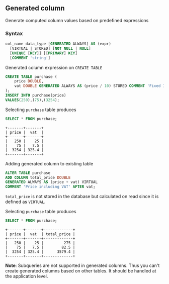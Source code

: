 ## Generated column
Generate computed column values based on predefined expressions 

### Syntax
```sql
col_name data_type [GENERATED ALWAYS] AS (expr)
  [VIRTUAL | STORED] [NOT NULL | NULL]
  [UNIQUE [KEY]] [[PRIMARY] KEY]
  [COMMENT 'string']
```

Generated column expression on `CREATE TABLE`

```sql
CREATE TABLE purchase (
    price DOUBLE,
    vat DOUBLE GENERATED ALWAYS AS (price / 10) STORED COMMENT 'Fixed 10% VAT amount'
);
INSERT INTO purchase(price)
VALUES(250),(75),(3254);
```

Selecting `purchase` table produces
```sql
SELECT * FROM purchase;
```
```
+-------+-------+
| price |  vat  |
+-------+-------+
|   250 |    25 |
|    75 |   7.5 |
|  3254 | 325.4 |
+-------+-------+
```

Adding generated column to existing table
```sql
ALTER TABLE purchase
ADD COLUMN total_price DOUBLE
GENERATED ALWAYS AS (price + vat) VIRTUAL
COMMENT 'Price including VAT' AFTER vat;
```
`total_price` is not stored in the database but calculated on read since it is defined as `VIRTUAL`.

Selecting `purchase` table produces
```sql
SELECT * FROM purchase;
```
```
+-------+-------+-------------+
| price |  vat  | total_price |
+-------+-------+-------------+
|   250 |    25 |         275 |
|    75 |   7.5 |        82.5 |
|  3254 | 325.4 |      3579.4 |
+-------+-------+-------------+
```

**Note**: Subqueries are not supported in generated columns. Thus you can't create generated columns based on other tables. 
It should be handled at the application level.
